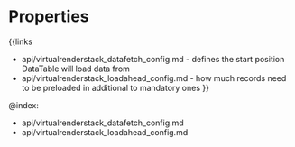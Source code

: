 
Properties
==========

{{links
- api/virtualrenderstack_datafetch_config.md - defines the start position DataTable will load data from
- api/virtualrenderstack_loadahead_config.md - how much records need to be preloaded in additional to mandatory ones
}}

@index:
- api/virtualrenderstack_datafetch_config.md
- api/virtualrenderstack_loadahead_config.md


